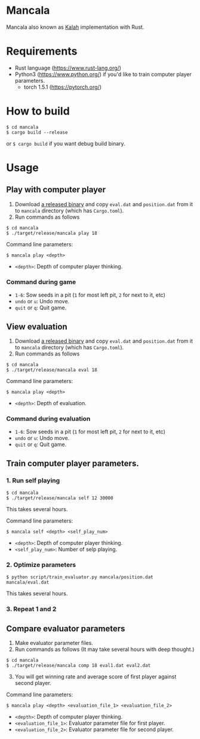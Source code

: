 Mancala
====

Mancala also known as [Kalah](https://en.wikipedia.org/wiki/Kalah) implementation with Rust.

# Requirements

- Rust language (https://www.rust-lang.org/)
- Python3 (https://www.python.org/) if you'd like to train computer player parameters.
  - torch 1.5.1 (https://pytorch.org/)

# How to build

```
$ cd mancala
$ cargo build --release
```

or `$ cargo build` if you want debug build binary.

# Usage

## Play with computer player

1. Download [a released binary](../../releases) and copy `eval.dat` and `position.dat` from it to `mancala` directory (which has `Cargo.toml`).
2. Run commands as follows
```
$ cd mancala
$ ./target/release/mancala play 18
```

Command line parameters:

```
$ mancala play <depth>
```

- `<depth>`: Depth of computer player thinking.

### Command during game

- `1-6`: Sow seeds in a pit (`1` for most left pit, `2` for next to it, etc)
- `undo` or `u`: Undo move.
- `quit` or `q`: Quit game.


## View evaluation

1. Download [a released binary](../../releases) and copy `eval.dat` and `position.dat` from it to `mancala` directory (which has `Cargo.toml`).
2. Run commands as follows
```
$ cd mancala
$ ./target/release/mancala eval 18
```

Command line parameters:

```
$ mancala play <depth>
```

- `<depth>`: Depth of evaluation.

### Command during evaluation

- `1-6`: Sow seeds in a pit (`1` for most left pit, `2` for next to it, etc)
- `undo` or `u`: Undo move.
- `quit` or `q`: Quit game.


## Train computer player parameters.

### 1. Run self playing

```
$ cd mancala
$ ./target/release/mancala self 12 30000
```

This takes several hours.

Command line parameters:

```
$ mancala self <depth> <self_play_num>
```

- `<depth>`: Depth of computer player thinking.
- `<self_play_num>`: Number of selp playing.

### 2. Optimize parameters

```
$ python script/train_evaluator.py mancala/position.dat mancala/eval.dat
```

This takes several hours.

### 3. Repeat 1 and 2


## Compare evaluator parameters

1. Make evaluator parameter files.
2. Run commands as follows (It may take several hours with deep thought.)
```
$ cd mancala
$ ./target/release/mancala comp 18 eval1.dat eval2.dat
```
3. You will get winning rate and average score of first player against second player.

Command line parameters:

```
$ mancala play <depth> <evaluation_file_1> <evaluation_file_2>
```

- `<depth>`: Depth of computer player thinking.
- `<evaluation_file_1>`: Evaluator parameter file for first player.
- `<evaluation_file_2>`: Evaluator parameter file for second player.
